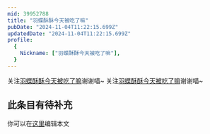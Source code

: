 ```yaml
---
mid: 39952788
title: "羽蝶酥酥今天被吃了嘛"
pubDate: "2024-11-04T11:22:15.699Z"
updatedDate: "2024-11-04T11:22:15.699Z"
profile:
  {
    Nickname: ["羽蝶酥酥今天被吃了嘛"],
  }
---
```


关注[羽蝶酥酥今天被吃了嘛](https://space.bilibili.com/39952788)谢谢喵~ 关注[羽蝶酥酥今天被吃了嘛](https://space.bilibili.com/39952788)谢谢喵~

## 此条目有待补充
你可以在[这里](https://github.com/Yuhanawa/VTuber.ICU/edit/master/src/content/v/羽蝶酥酥今天被吃了嘛/index.md)编辑本文
